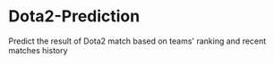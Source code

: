 # Dota2-Prediction
Predict the result of Dota2 match based on teams' ranking and recent matches history
